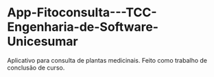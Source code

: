 # App-Fitoconsulta---TCC-Engenharia-de-Software-Unicesumar
Aplicativo para consulta de plantas medicinais. Feito como trabalho de conclusão de curso.
